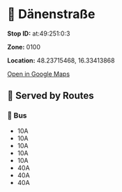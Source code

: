 # 🚉 Dänenstraße


**Stop ID:** at:49:251:0:3

**Zone:** 0100

**Location:** 48.23715468, 16.33413868

[Open in Google Maps](https://www.google.com/maps?q=48.23715468,16.33413868)

## 🚆 Served by Routes

### 🚌 Bus
- 10A
- 10A
- 10A
- 10A
- 10A
- 40A
- 40A
- 40A